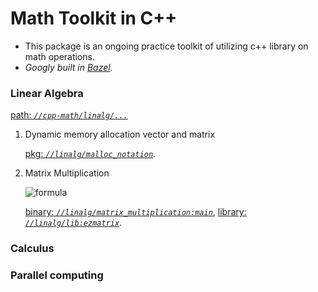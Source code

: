 # Math Toolkit in C++

- This package is an ongoing practice toolkit of utilizing c++ library on math operations.
- *Googly built in [Bazel].*

### Linear Algebra 
[path: *`//cpp-math/linalg/...`*](https://github.com/fenggeliu/cpp-math/tree/master/linalg/)

1. Dynamic memory allocation vector and matrix 

   [pkg: *`//linalg/malloc_notation`*](https://github.com/fenggeliu/cpp-math/tree/master/linalg/malloc_notation).

2. Matrix Multiplication

   ![formula](https://render.githubusercontent.com/render/math?math=C_{ij}=\sum_{k=1}^{n}A_{ik}B_{kj})
   
   [binary: *`//linalg/matrix_multiplication:main`*](https://github.com/fenggeliu/cpp-math/tree/master/linalg/matrix_multiplication/main.cc),
   [library: *`//linalg/lib:ezmatrix`*](https://github.com/fenggeliu/cpp-math/tree/master/linalg/lib/EzMatrix.cc).
   
### Calculus

### Parallel computing


[Bazel]: https://docs.bazel.build/versions/3.2.0/tutorial/cpp.html#introduction-to-bazel-building-a-c-project
